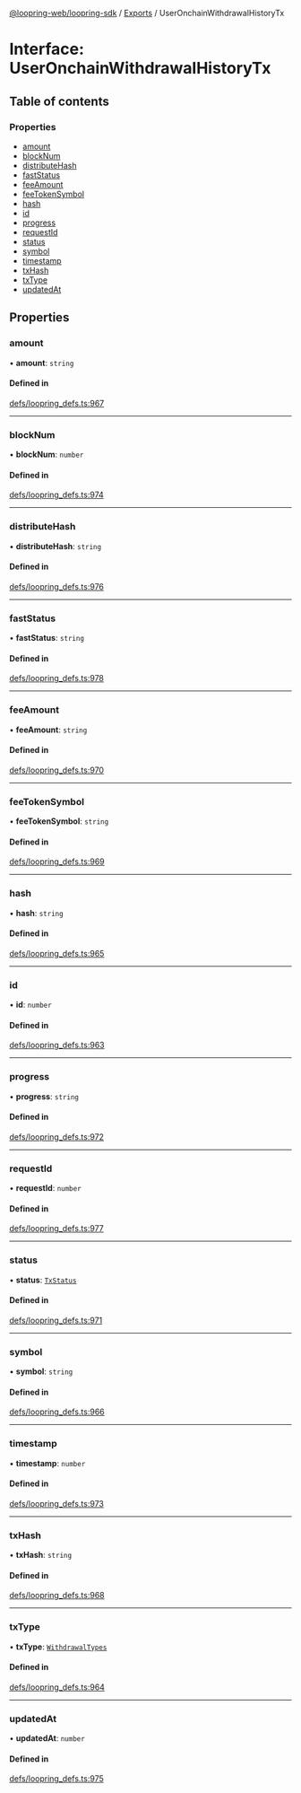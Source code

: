 [@loopring-web/loopring-sdk](../README.md) / [Exports](../modules.md) / UserOnchainWithdrawalHistoryTx

# Interface: UserOnchainWithdrawalHistoryTx

## Table of contents

### Properties

- [amount](UserOnchainWithdrawalHistoryTx.md#amount)
- [blockNum](UserOnchainWithdrawalHistoryTx.md#blocknum)
- [distributeHash](UserOnchainWithdrawalHistoryTx.md#distributehash)
- [fastStatus](UserOnchainWithdrawalHistoryTx.md#faststatus)
- [feeAmount](UserOnchainWithdrawalHistoryTx.md#feeamount)
- [feeTokenSymbol](UserOnchainWithdrawalHistoryTx.md#feetokensymbol)
- [hash](UserOnchainWithdrawalHistoryTx.md#hash)
- [id](UserOnchainWithdrawalHistoryTx.md#id)
- [progress](UserOnchainWithdrawalHistoryTx.md#progress)
- [requestId](UserOnchainWithdrawalHistoryTx.md#requestid)
- [status](UserOnchainWithdrawalHistoryTx.md#status)
- [symbol](UserOnchainWithdrawalHistoryTx.md#symbol)
- [timestamp](UserOnchainWithdrawalHistoryTx.md#timestamp)
- [txHash](UserOnchainWithdrawalHistoryTx.md#txhash)
- [txType](UserOnchainWithdrawalHistoryTx.md#txtype)
- [updatedAt](UserOnchainWithdrawalHistoryTx.md#updatedat)

## Properties

### amount

• **amount**: `string`

#### Defined in

[defs/loopring_defs.ts:967](https://github.com/Loopring/loopring_sdk/blob/f91f904/src/defs/loopring_defs.ts#L967)

___

### blockNum

• **blockNum**: `number`

#### Defined in

[defs/loopring_defs.ts:974](https://github.com/Loopring/loopring_sdk/blob/f91f904/src/defs/loopring_defs.ts#L974)

___

### distributeHash

• **distributeHash**: `string`

#### Defined in

[defs/loopring_defs.ts:976](https://github.com/Loopring/loopring_sdk/blob/f91f904/src/defs/loopring_defs.ts#L976)

___

### fastStatus

• **fastStatus**: `string`

#### Defined in

[defs/loopring_defs.ts:978](https://github.com/Loopring/loopring_sdk/blob/f91f904/src/defs/loopring_defs.ts#L978)

___

### feeAmount

• **feeAmount**: `string`

#### Defined in

[defs/loopring_defs.ts:970](https://github.com/Loopring/loopring_sdk/blob/f91f904/src/defs/loopring_defs.ts#L970)

___

### feeTokenSymbol

• **feeTokenSymbol**: `string`

#### Defined in

[defs/loopring_defs.ts:969](https://github.com/Loopring/loopring_sdk/blob/f91f904/src/defs/loopring_defs.ts#L969)

___

### hash

• **hash**: `string`

#### Defined in

[defs/loopring_defs.ts:965](https://github.com/Loopring/loopring_sdk/blob/f91f904/src/defs/loopring_defs.ts#L965)

___

### id

• **id**: `number`

#### Defined in

[defs/loopring_defs.ts:963](https://github.com/Loopring/loopring_sdk/blob/f91f904/src/defs/loopring_defs.ts#L963)

___

### progress

• **progress**: `string`

#### Defined in

[defs/loopring_defs.ts:972](https://github.com/Loopring/loopring_sdk/blob/f91f904/src/defs/loopring_defs.ts#L972)

___

### requestId

• **requestId**: `number`

#### Defined in

[defs/loopring_defs.ts:977](https://github.com/Loopring/loopring_sdk/blob/f91f904/src/defs/loopring_defs.ts#L977)

___

### status

• **status**: [`TxStatus`](../enums/TxStatus.md)

#### Defined in

[defs/loopring_defs.ts:971](https://github.com/Loopring/loopring_sdk/blob/f91f904/src/defs/loopring_defs.ts#L971)

___

### symbol

• **symbol**: `string`

#### Defined in

[defs/loopring_defs.ts:966](https://github.com/Loopring/loopring_sdk/blob/f91f904/src/defs/loopring_defs.ts#L966)

___

### timestamp

• **timestamp**: `number`

#### Defined in

[defs/loopring_defs.ts:973](https://github.com/Loopring/loopring_sdk/blob/f91f904/src/defs/loopring_defs.ts#L973)

___

### txHash

• **txHash**: `string`

#### Defined in

[defs/loopring_defs.ts:968](https://github.com/Loopring/loopring_sdk/blob/f91f904/src/defs/loopring_defs.ts#L968)

___

### txType

• **txType**: [`WithdrawalTypes`](../enums/WithdrawalTypes.md)

#### Defined in

[defs/loopring_defs.ts:964](https://github.com/Loopring/loopring_sdk/blob/f91f904/src/defs/loopring_defs.ts#L964)

___

### updatedAt

• **updatedAt**: `number`

#### Defined in

[defs/loopring_defs.ts:975](https://github.com/Loopring/loopring_sdk/blob/f91f904/src/defs/loopring_defs.ts#L975)
